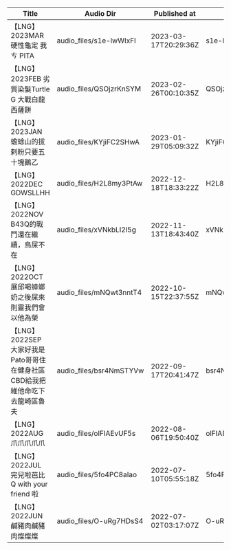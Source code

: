 | Title | Audio Dir | Published at | ID | Source URL |
| ------ | ------ | --- | --- | ------ |
| 【LNG】2023MAR 硬性龜定 我ㄘ PITA | audio_files/s1e-lwWIxFI | 2023-03-17T20:29:36Z | s1e-lwWIxFI | https://www.youtube.com/watch?v=s1e-lwWIxFI |
| 【LNG】2023FEB 劣質染髮Turtle G 大戰白龍西薩餅 | audio_files/QSOjzrKnSYM | 2023-02-26T00:10:35Z | QSOjzrKnSYM | https://www.youtube.com/watch?v=QSOjzrKnSYM |
| 【LNG】2023JAN 蟾蜍山的拔剌粉只要五十塊鵝乙 | audio_files/KYjiFC2SHwA | 2023-01-29T05:09:32Z | KYjiFC2SHwA | https://www.youtube.com/watch?v=KYjiFC2SHwA |
| 【LNG】2022DEC GDWSLLHH | audio_files/H2L8my3PtAw | 2022-12-18T18:33:22Z | H2L8my3PtAw | https://www.youtube.com/watch?v=H2L8my3PtAw |
| 【LNG】2022NOV B43Q的戰鬥還在繼續，鳥屎不在 | audio_files/xVNkbLI2l5g | 2022-11-13T18:43:40Z | xVNkbLI2l5g | https://www.youtube.com/watch?v=xVNkbLI2l5g |
| 【LNG】2022OCT 展邱喝蟑螂奶之後屎來則靈我們會以他為榮 | audio_files/mNQwt3nntT4 | 2022-10-15T22:37:55Z | mNQwt3nntT4 | https://www.youtube.com/watch?v=mNQwt3nntT4 |
| 【LNG】2022SEP 大家好我是Pato哥哥住在健身社區CBD給我把維他命吃下去龍崎區魯夫 | audio_files/bsr4NmSTYVw | 2022-09-17T20:41:47Z | bsr4NmSTYVw | https://www.youtube.com/watch?v=bsr4NmSTYVw |
| 【LNG】2022AUG 爪爪爪爪爪 | audio_files/olFIAEvUF5s | 2022-08-06T19:50:40Z | olFIAEvUF5s | https://www.youtube.com/watch?v=olFIAEvUF5s |
| 【LNG】2022JUL 完兒啦芭比Q with your friend 啦 | audio_files/5fo4PC8aIao | 2022-07-10T05:55:18Z | 5fo4PC8aIao | https://www.youtube.com/watch?v=5fo4PC8aIao |
| 【LNG】2022JUN 鹹豬肉鹹豬肉燦燦燦 | audio_files/O-uRg7HDsS4 | 2022-07-02T03:17:07Z | O-uRg7HDsS4 | https://www.youtube.com/watch?v=O-uRg7HDsS4 |
